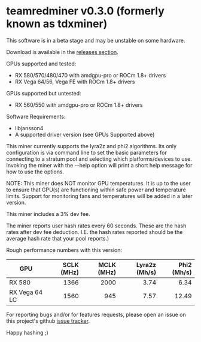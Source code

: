 # teamredminer v0.3.0 (formerly known as tdxminer)

This software is in a beta stage and may be unstable on some hardware.

Download is available in the [releases section](https://github.com/todxx/teamredminer/releases).

GPUs supported and tested:
- RX 580/570/480/470 with amdgpu-pro or ROCm 1.8+ drivers
- RX Vega 64/56, Vega FE with ROCm 1.8+ drivers

GPUs supported but untested:
- RX 560/550 with amdgpu-pro or ROCm 1.8+ drivers

Software Requirements:
- libjansson4
- A supported driver version (see GPUs Supported above)

This miner currently supports the lyra2z and phi2 algorithms.  Its only configuration is via command line to set the basic parameters for connecting to a stratum pool and selecting which platforms/devices to use.  Invoking the miner with the --help option will print a short help message for how to use the options.

NOTE: This miner does NOT monitor GPU temperatures.  It is up to the user to ensure that GPU(s) are functioning within safe power and temperature limits.  Support for monitoring fans and temperatures will be added in a later version.

This miner includes a 3% dev fee.

The miner reports user hash rates every 60 seconds.  These are the hash rates after dev fee deduction. I.E. the hash rates reported should be the average hash rate that your pool reports.)

Rough performance numbers with this version:

| GPU           | SCLK (MHz) | MCLK (MHz) | Lyra2z (Mh/s) | Phi2 (Mh/s) |
|---------------|-----------:|-----------:|--------------:|------------:|
| RX 580        | 1366       | 2000       | 3.74          | 6.34        |
| RX Vega 64 LC | 1560       | 945        | 7.57          | 12.49       |


For reporting bugs and/or for features requests, please open an issue on this project's github [issue tracker](https://github.com/todxx/teamredminer/issues).

Happy hashing ;)
